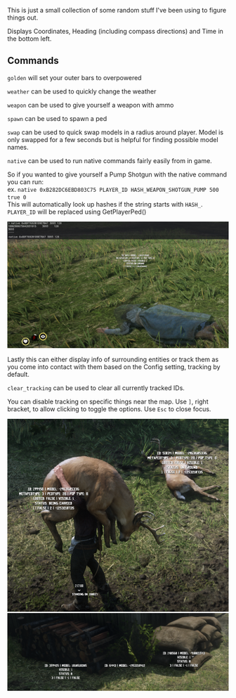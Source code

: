 This is just a small collection of some random stuff I've been using to figure things out.

Displays Coordinates, Heading (including compass directions) and Time in the bottom left.

## Commands

`golden` will set your outer bars to overpowered

`weather` can be used to quickly change the weather

`weapon` can be used to give yourself a weapon with ammo

`spawn` can be used to spawn a ped

`swap` can be used to quick swap models in a radius around player. Model is only swapped for a few seconds but is helpful for finding possible model names.

`native` can be used to run native commands fairly easily from in game.

So if you wanted to give yourself a Pump Shotgun with the native command you can run:  
ex. `native 0xB282DC6EBD803C75 PLAYER_ID HASH_WEAPON_SHOTGUN_PUMP 500 true 0`  
This will automatically look up hashes if the string starts with `HASH_`. `PLAYER_ID` will be replaced using GetPlayerPed()

![Native Command](_screenshots/native-command.png)

Lastly this can either display info of surrounding entities or track them as you come into contact with them based on the Config setting, tracking by default.

`clear_tracking` can be used to clear all currently tracked IDs.

You can disable tracking on specific things near the map. Use `]`, right bracket, to allow clicking to toggle the options. Use `Esc` to close focus.

![Entity Info](_screenshots/entity-info.png)
![Entity Info 2](_screenshots/entity-info-2.png)